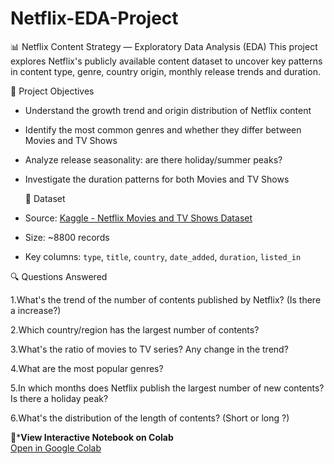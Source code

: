 # Netflix-EDA-Project

📊 Netflix Content Strategy — Exploratory Data Analysis (EDA)
This project explores Netflix's publicly available content dataset to uncover key patterns in content type, genre, country origin, monthly release trends and duration.

🎯 Project Objectives
- Understand the growth trend and origin distribution of Netflix content
- Identify the most common genres and whether they differ between Movies and TV Shows
- Analyze release seasonality: are there holiday/summer peaks?
- Investigate the duration patterns for both Movies and TV Shows

  📁 Dataset
- Source: [Kaggle - Netflix Movies and TV Shows Dataset](https://www.kaggle.com/datasets/shivamb/netflix-shows)
- Size: ~8800 records
- Key columns: `type`, `title`, `country`, `date_added`, `duration`, `listed_in`

🔍 Questions Answered

1.What's the trend of the number of contents published by Netflix? (Is there a increase?)

2.Which country/region has the largest number of contents?

3.What's the ratio of movies to TV series? Any change in the trend?

4.What are the most popular genres?

5.In which months does Netflix publish the largest number of new contents? Is there a holiday peak?

6.What's the distribution of the length of contents? (Short or long ?)

🔗***View Interactive Notebook on Colab**  
[Open in Google Colab](https://colab.research.google.com/drive/1u6q6fKyv2r6cZd5_aQIyLI0AqPo_9MYQ?usp=sharing)

